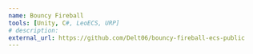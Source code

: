 ```yaml
---
name: Bouncy Fireball
tools: [Unity, C#, LeoECS, URP]
# description: 
external_url: https://github.com/Delt06/bouncy-fireball-ecs-public
---
```

